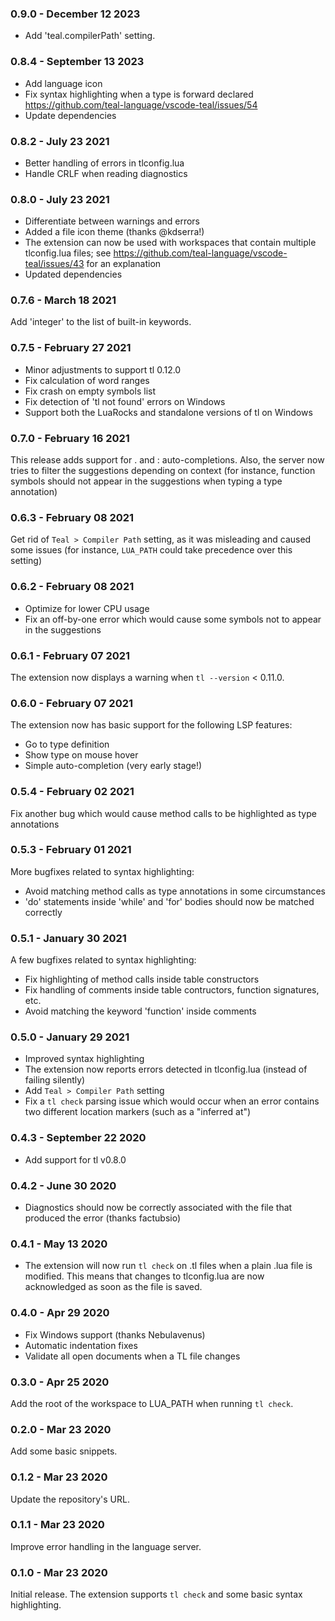 ### 0.9.0 - December 12 2023

- Add 'teal.compilerPath' setting.

### 0.8.4 - September 13 2023

- Add language icon
- Fix syntax highlighting when a type is forward declared https://github.com/teal-language/vscode-teal/issues/54
- Update dependencies

### 0.8.2 - July 23 2021

- Better handling of errors in tlconfig.lua
- Handle CRLF when reading diagnostics

### 0.8.0 - July 23 2021

- Differentiate between warnings and errors
- Added a file icon theme (thanks @kdserra!)
- The extension can now be used with workspaces that contain multiple tlconfig.lua files; see https://github.com/teal-language/vscode-teal/issues/43 for an explanation
- Updated dependencies

### 0.7.6 - March 18 2021

Add 'integer' to the list of built-in keywords.

### 0.7.5 - February 27 2021

- Minor adjustments to support tl 0.12.0
- Fix calculation of word ranges
- Fix crash on empty symbols list
- Fix detection of 'tl not found' errors on Windows
- Support both the LuaRocks and standalone versions of tl on Windows

### 0.7.0 - February 16 2021

This release adds support for . and : auto-completions. Also, the server now tries to filter the suggestions depending on context (for instance, function symbols should not appear in the suggestions when typing a type annotation)

### 0.6.3 - February 08 2021

Get rid of `Teal > Compiler Path` setting, as it was misleading and caused some issues (for instance, `LUA_PATH` could take precedence over this setting)

### 0.6.2 - February 08 2021

- Optimize for lower CPU usage
- Fix an off-by-one error which would cause some symbols not to appear in the suggestions

### 0.6.1 - February 07 2021

The extension now displays a warning when `tl --version` < 0.11.0.

### 0.6.0 - February 07 2021

The extension now has basic support for the following LSP features:

- Go to type definition
- Show type on mouse hover
- Simple auto-completion (very early stage!)

### 0.5.4 - February 02 2021

Fix another bug which would cause method calls to be highlighted as type annotations

### 0.5.3 - February 01 2021

More bugfixes related to syntax highlighting:

- Avoid matching method calls as type annotations in some circumstances
- 'do' statements inside 'while' and 'for' bodies should now be matched correctly

### 0.5.1 - January 30 2021

A few bugfixes related to syntax highlighting:

- Fix highlighting of method calls inside table constructors
- Fix handling of comments inside table contructors, function signatures, etc.
- Avoid matching the keyword 'function' inside comments

### 0.5.0 - January 29 2021

- Improved syntax highlighting
- The extension now reports errors detected in tlconfig.lua (instead of failing silently)
- Add `Teal > Compiler Path` setting
- Fix a `tl check` parsing issue which would occur when an error contains two different location markers (such as a "inferred at")

### 0.4.3 - September 22 2020

- Add support for tl v0.8.0

### 0.4.2 - June 30 2020

- Diagnostics should now be correctly associated with the file that produced the error (thanks factubsio) 

### 0.4.1 - May 13 2020

- The extension will now run `tl check` on .tl files when a plain .lua file is modified. This means that changes to tlconfig.lua are now acknowledged as soon as the file is saved.

### 0.4.0 - Apr 29 2020

- Fix Windows support (thanks Nebulavenus)
- Automatic indentation fixes
- Validate all open documents when a TL file changes

### 0.3.0 - Apr 25 2020

Add the root of the workspace to LUA_PATH when running `tl check`.

### 0.2.0 - Mar 23 2020

Add some basic snippets.

### 0.1.2 - Mar 23 2020

Update the repository's URL.

### 0.1.1 - Mar 23 2020

Improve error handling in the language server.

### 0.1.0 - Mar 23 2020

Initial release. The extension supports `tl check` and some basic syntax highlighting.
